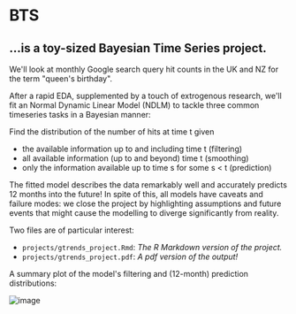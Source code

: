 # BTS

## ...is a toy-sized Bayesian Time Series project.

We'll look at monthly Google search query hit counts in the UK and NZ for the term "queen's birthday".

After a rapid EDA, supplemented by a touch of extrogenous research, we'll fit an Normal Dynamic Linear Model (NDLM)
to tackle three common timeseries tasks in a Bayesian manner:

Find the distribution of the number of hits at time t given
+ the available information up to and including time t (filtering)
+ all available information (up to and beyond) time t (smoothing)
+ only the information available up to time s for some s < t (prediction)

The fitted model describes the data remarkably well and accurately predicts 12 months into the future!
In spite of this, all models have caveats and failure modes: we close the project by highlighting assumptions and future 
events that might cause the modelling to diverge significantly from reality.

Two files are of particular interest:
  + `projects/gtrends_project.Rmd`: *The R Markdown version of the project.*
  + `projects/gtrends_project.pdf`: *A pdf version of the output!*



A summary plot of the model's filtering and (12-month) prediction distributions:

![image](https://user-images.githubusercontent.com/57755717/166098845-3e299a27-3728-46fd-b817-c0605487d60c.png)
